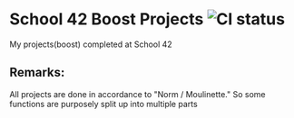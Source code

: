 # School 42 Boost Projects ![CI status](https://img.shields.io/badge/build-passing-brightgreen.svg)

My projects(boost) completed at School 42

## Remarks:
All projects are done in accordance to "Norm / Moulinette." So some functions are purposely split up into multiple parts
